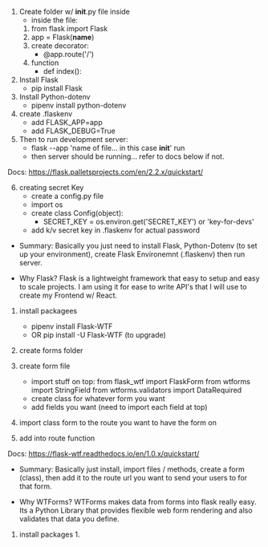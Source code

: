 <!-- Setting up a Flask Server -->
1. Create folder w/ __init__.py file inside
    - inside the file:
    1. from flask import Flask
    2. app = Flask(__name__)
    3. create decorator:
        - @app.route('/')
    4. function
        - def index():
2. Install Flask
    - pip install Flask
3. Install Python-dotenv
    - pipenv install python-dotenv
4. create .flaskenv
    - add FLASK_APP=app
    - add FLASK_DEBUG=True
5. Then to run development server:
    - flask --app 'name of file... in this case __init__' run
    - then server should be running... refer to docs below if not.

Docs: https://flask.palletsprojects.com/en/2.2.x/quickstart/

6. creating secret Key
    - create a config.py file
    - import os
    - create class Config(object):
        - SECRET_KEY = os.environ.get('SECRET_KEY') or 'key-for-devs'
    - add k/v secret key in .flaskenv for actual password


- Summary:
 Basically you just need to install Flask, Python-Dotenv (to set up your environment), create Flask Environemnt (.flaskenv) then run server. 

- Why Flask?
Flask is a lightweight framework that easy to setup and easy to scale projects. I am using it for ease to write API's that I will use to create my Frontend w/ React.  



<!-- setting up WTForms -->
1. install packagees
    - pipenv install Flask-WTF
    - OR pip install -U Flask-WTF (to upgrade)

2. create forms folder
3. create form file
    - import stuff on top: 
        from flask_wtf import FlaskForm
        from wtforms import StringField
        from wtforms.validators import DataRequired
    - create class for whatever form you want
    - add fields you want (need to import each field at top)
4. import class form to the route you want to have the form on
5. add into route function

Docs: https://flask-wtf.readthedocs.io/en/1.0.x/quickstart/

- Summary: 
Basically just install, import files / methods, create a form (class), then add it to the route url you want to send your users to for that form. 

- Why WTForms?
WTForms makes data from forms into flask really easy. Its a Python Library that provides flexible web form rendering and also validates that data you define.

<!-- Setting up SQLAlchemy -->
1. install packages
    1. 
